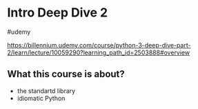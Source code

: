 


# Intro Deep Dive 2
#udemy 

https://billennium.udemy.com/course/python-3-deep-dive-part-2/learn/lecture/10059290?learning_path_id=2503888#overview

## What this course is about?
- the standartd library
- idiomatic Python

